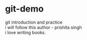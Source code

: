 # git-demo
git introduction and  practice
<br>
i will follow this 
author - prishita singh
<br>
i love writing books. 
